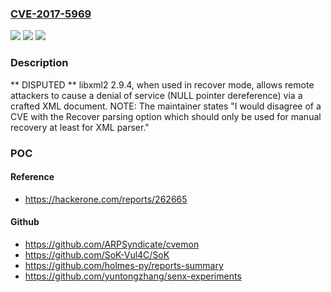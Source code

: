 ### [CVE-2017-5969](https://cve.mitre.org/cgi-bin/cvename.cgi?name=CVE-2017-5969)
![](https://img.shields.io/static/v1?label=Product&message=n%2Fa&color=blue)
![](https://img.shields.io/static/v1?label=Version&message=n%2Fa&color=blue)
![](https://img.shields.io/static/v1?label=Vulnerability&message=n%2Fa&color=brighgreen)

### Description

** DISPUTED ** libxml2 2.9.4, when used in recover mode, allows remote attackers to cause a denial of service (NULL pointer dereference) via a crafted XML document.  NOTE: The maintainer states "I would disagree of a CVE with the Recover parsing option which should only be used for manual recovery at least for XML parser."

### POC

#### Reference
- https://hackerone.com/reports/262665

#### Github
- https://github.com/ARPSyndicate/cvemon
- https://github.com/SoK-Vul4C/SoK
- https://github.com/holmes-py/reports-summary
- https://github.com/yuntongzhang/senx-experiments

